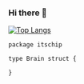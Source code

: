 ### Hi there 👋
[![Top Langs](https://github-readme-stats.vercel.app/api/top-langs/?username=itschip&layout=compact&langs_count=10)](https://github.com/anuraghazra/github-readme-stats)


```golang
package itschip

type Brain struct {

}
```

